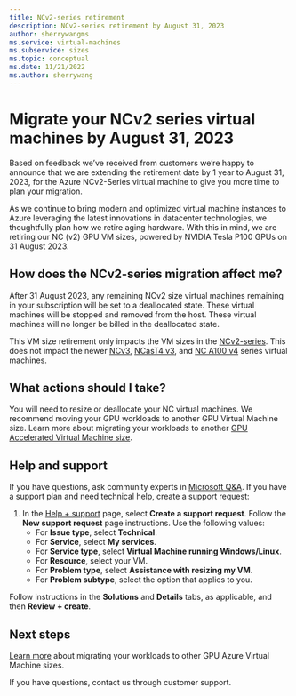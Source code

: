 ```yaml
---
title: NCv2-series retirement
description: NCv2-series retirement by August 31, 2023
author: sherrywangms
ms.service: virtual-machines
ms.subservice: sizes
ms.topic: conceptual
ms.date: 11/21/2022
ms.author: sherrywang
---
```

# Migrate your NCv2 series virtual machines by August 31, 2023
Based on feedback we’ve received from customers we’re happy to announce that we are extending the retirement date by 1 year to August 31, 2023, for the Azure NCv2-Series virtual machine to give you more time to plan  your migration.

As we continue to bring modern and optimized virtual machine instances to Azure leveraging the latest innovations in datacenter technologies, we thoughtfully plan how we retire aging hardware. 
With this in mind, we are retiring our NC (v2) GPU VM sizes,  powered by NVIDIA Tesla P100 GPUs on 31 August 2023. 

## How does the NCv2-series migration affect me?  

After 31 August 2023, any remaining NCv2 size virtual machines remaining in your subscription will be set to a deallocated state. These virtual machines will be stopped and removed from the host. These virtual machines will no longer be billed in the deallocated state. 

This VM size retirement only impacts the VM sizes in the [NCv2-series](ncv2-series.md). This does not impact the newer [NCv3](ncv3-series.md), [NCasT4 v3](nct4-v3-series.md), and [NC A100 v4](nc-a100-v4-series.md) series virtual machines. 

## What actions should I take?  
You will need to resize or deallocate your NC virtual machines. We recommend moving your GPU workloads to another GPU Virtual Machine size. Learn more about migrating your workloads to another [GPU Accelerated Virtual Machine size](sizes-gpu.md).

## Help and support

If you have questions, ask community experts in [Microsoft Q&A](/answers/topics/azure-virtual-machines.html). If you have a support plan and need technical help, create a support request:

1. In the [Help + support](https://portal.azure.com/#blade/Microsoft_Azure_Support/HelpAndSupportBlade/newsupportrequest) page, select **Create a support request**. Follow the **New support request** page instructions. Use the following values:
   * For **Issue type**, select **Technical**.
   * For **Service**, select **My services**.
   * For **Service type**, select **Virtual Machine running Windows/Linux**.
   * For **Resource**, select your VM.
   * For **Problem type**, select **Assistance with resizing my VM**.
   * For **Problem subtype**, select the option that applies to you.

Follow instructions in the **Solutions** and **Details** tabs, as applicable, and then **Review + create**.
## Next steps

[Learn more](n-series-migration.md) about migrating your workloads to other GPU Azure Virtual Machine sizes. 

If you have questions, contact us through customer support.

